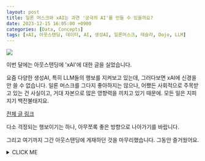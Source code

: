 ```yaml
---
layout: post
title: 일론 머스크와 xAI는 과연 '궁극의 AI'를 만들 수 있을까요?
date: 2023-12-15 16:05:00 +0900
categories: [Data, Concepts]
tags: [xAI, 아웃스탠딩, 데이터, AI, 생성AI, 일론머스크, 테슬라, Dojo, LLM]
---
```



![](https://cdn.outstanding.kr/wp-content/uploads/2023/12/04-grok-600x341.jpg)

이번 달에는 아웃스탠딩에 'xAI'에 대한 글을 실었습니다. 

요즘 다양한 생성AI, 특히 LLM들의 행보를 지켜보고 있는데, 그러다보면 xAI에 신경을 안 쓸 수 없습니다.
일론 머스크를 그다지 좋아하지는 않으나, 어쨌든 사회적으로 주목받고 있는 건 사실이고, 거대 자본으로 많은 영향력을 끼치고 있기 때문에.
모든 일은 지피지기 백전불태지요. 

[전체 글 링크](https://outstanding.kr/xaielonmusk20231208)

다소 걱정되는 행보이기는 하나, 아무쪼록 좋은 방향으로 나아가기를 바랍니다. 

그리고 여기까지 그간 아웃스탠딩에 게재하던 것을 마무리했습니다. 그동안 즐거웠어요. 

<details><summary>CLICK ME</summary>
<p>

#### yes, even hidden code blocks!

```python
print("hello world!")
```

</p>
</details>
